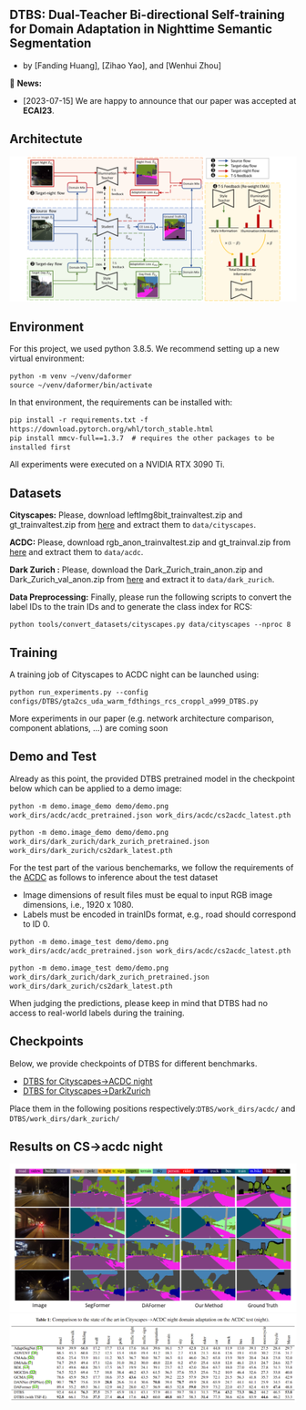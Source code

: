 ## DTBS: Dual-Teacher Bi-directional Self-training for Domain Adaptation in Nighttime Semantic Segmentation
* by [Fanding Huang], [Zihao Yao], and [Wenhui Zhou]

:bell: **News:**

* [2023-07-15] We are happy to announce that our paper was accepted at **ECAI23**.

## Architectute

![DTBS Architecture](resources/architecture.png)


## Environment

For this project, we used python 3.8.5. We recommend setting up a new virtual
environment:

```shell
python -m venv ~/venv/daformer
source ~/venv/daformer/bin/activate
```

In that environment, the requirements can be installed with:

```shell
pip install -r requirements.txt -f https://download.pytorch.org/whl/torch_stable.html
pip install mmcv-full==1.3.7  # requires the other packages to be installed first
```

All experiments were executed on a NVIDIA RTX 3090 Ti.

## Datasets

**Cityscapes:** Please, download leftImg8bit_trainvaltest.zip and
gt_trainvaltest.zip from [here](https://www.cityscapes-dataset.com/downloads/)
and extract them to `data/cityscapes`.

**ACDC:** Please, download rgb_anon_trainvaltest.zip and
gt_trainval.zip from [here](https://acdc.vision.ee.ethz.ch/download) and
extract them to `data/acdc`. 

**Dark Zurich :** Please, download the Dark_Zurich_train_anon.zip
and Dark_Zurich_val_anon.zip from
[here](https://www.trace.ethz.ch/publications/2019/GCMA_UIoU/) and extract it
to `data/dark_zurich`.

**Data Preprocessing:** Finally, please run the following scripts to convert the label IDs to the
train IDs and to generate the class index for RCS:

```shell
python tools/convert_datasets/cityscapes.py data/cityscapes --nproc 8
```



## Training

A training job of Cityscapes to ACDC night can be launched using:

```shell
python run_experiments.py --config configs/DTBS/gta2cs_uda_warm_fdthings_rcs_croppl_a999_DTBS.py
```

More experiments in our paper (e.g. network architecture comparison,
component ablations, ...) are coming soon

## Demo and Test
Already as this point, the provided DTBS pretrained model in the checkpoint below which can be applied to a demo image:

```shell
python -m demo.image_demo demo/demo.png work_dirs/acdc/acdc_pretrained.json work_dirs/acdc/cs2acdc_latest.pth
```

```shell
python -m demo.image_demo demo/demo.png work_dirs/dark_zurich/dark_zurich_pretrained.json work_dirs/dark_zurich/cs2dark_latest.pth
```

For the test part of the various benchemarks, we follow the requirements of the [ACDC](https://acdc.vision.ee.ethz.ch/submit) as follows to inference about the test dataset

* Image dimensions of result files must be equal to input RGB image dimensions, i.e., 1920 x 1080.
* Labels must be encoded in trainIDs format, e.g., road should correspond to ID 0.

```shell
python -m demo.image_test demo/demo.png work_dirs/acdc/acdc_pretrained.json work_dirs/acdc/cs2acdc_latest.pth
```

```shell
python -m demo.image_test demo/demo.png work_dirs/dark_zurich/dark_zurich_pretrained.json work_dirs/dark_zurich/cs2dark_latest.pth
```

When judging the predictions, please keep in mind that DTBS had no access to real-world labels during the training.

## Checkpoints

Below, we provide checkpoints of DTBS for different benchmarks.

* [DTBS for Cityscapes→ACDC night](https://drive.google.com/file/d/1pi9sZmpUs8Nz5-nVu0Mt-itZkSj2xfa7/view?usp=sharing)
* [DTBS for Cityscapes→DarkZurich](https://drive.google.com/file/d/1EBkKKYEtCr9zaJhoxT9ffN9cD-pvsbnS/view?usp=sharing)

Place them in the following positions respectively:`DTBS/work_dirs/acdc/` and  `DTBS/work_dirs/dark_zurich/`

## Results on CS->acdc night

![Comparasion](resources/comparison.png)
![Comparasion_table](resources/comparison_table.png)


